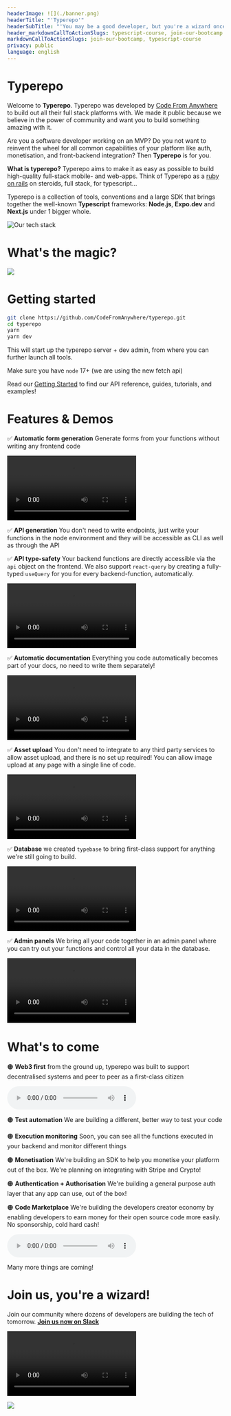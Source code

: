 ```yaml
---
headerImage: ![](./banner.png)
headerTitle: "'Typerepo'"
headerSubTitle: "'You may be a good developer, but you're a wizard once you use Typerepo'"
header_markdownCallToActionSlugs: typescript-course, join-our-bootcamp
markdownCallToActionSlugs: join-our-bootcamp, typescript-course
privacy: public
language: english
---
```


# Typerepo

Welcome to **Typerepo**. Typerepo was developed by [Code From Anywhere](https://codefromanywhere.com) to build out all their full stack platforms with. We made it public because we believe in the power of community and want you to build something amazing with it.

Are you a software developer working on an MVP? Do you not want to reinvent the wheel for all common capabilities of your platform like auth, monetisation, and front-backend integration? Then **Typerepo** is for you.

**What is typerepo?** Typerepo aims to make it as easy as possible to build high-quality full-stack mobile- and web-apps. Think of Typerepo as a [ruby on rails](https://rubyonrails.org/) on steroids, full stack, for typescript...

Typerepo is a collection of tools, conventions and a large SDK that brings together the well-known **Typescript** frameworks: **Node.js**, **Expo.dev** and **Next.js** under 1 bigger whole.

![Our tech stack](./our-tech-stack.png)

# What's the magic?

![](./overview.drawio.svg)

# Getting started

```bash
git clone https://github.com/CodeFromAnywhere/typerepo.git
cd typerepo
yarn
yarn dev
```

This will start up the typerepo server + dev admin, from where you can further launch all tools.

Make sure you have `node` 17+ (we are using the new fetch api)

Read our [Getting Started](./getting-started) to find our API reference, guides, tutorials, and examples!

# Features & Demos

✅ **Automatic form generation** Generate forms from your functions without writing any frontend code

![](./mov2.mp4)

[](./mov2.placeholder.jpeg)
✅ **API generation** You don't need to write endpoints, just write your functions in the node environment and they will be accessible as CLI as well as through the API

✅ **API type-safety** Your backend functions are directly accessible via the `api` object on the frontend. We also support `react-query` by creating a fully-typed `useQuery` for you for every backend-function, automatically.

![](./mov.mp4)

✅ **Automatic documentation** Everything you code automatically becomes part of your docs, no need to write them separately!

![](./screen-recording-2022-11-24-at-184643.mp4)

✅ **Asset upload** You don't need to integrate to any third party services to allow asset upload, and there is no set up required! You can allow image upload at any page with a single line of code.

![](./screen-recording-2022-11-24-at-184923.mp4)

✅ **Database** we created `typebase` to bring first-class support for anything we're still going to build.

![](./screen-recording-2022-11-24-at-185226.mp4)

✅ **Admin panels** We bring all your code together in an admin panel where you can try out your functions and control all your data in the database.

![](./screen-recording-2022-11-24-at-185502.mp4)

# What's to come

🟠 **Web3 first** from the ground up, typerepo was built to support decentralised systems and peer to peer as a first-class citizen

![](./readmemd.wav)

🟠 **Test automation** We are building a different, better way to test your code

🟠 **Execution monitoring** Soon, you can see all the functions executed in your backend and monitor different things

🟠 **Monetisation** We're building an SDK to help you monetise your platform out of the box. We're planning on integrating with Stripe and Crypto!

🟠 **Authentication + Authorisation** We're building a general purpose auth layer that any app can use, out of the box!

🟠 **Code Marketplace** We're building the developers creator economy by enabling developers to earn money for their open source code more easily. No sponsorship, cold hard cash!

![](./readmemd1.wav)

Many more things are coming!

# Join us, you're a wizard!

Join our community where dozens of developers are building the tech of tomorrow. [**Join us now on Slack**](https://join.slack.com/t/codefromanywhere/shared_invite/zt-1kstsx8dc-BsfwKJtEYAxh_N1BxSnoRg)

![](./readmemd1.mp4)

![](./imawhat.gif)
